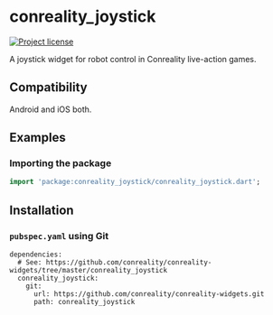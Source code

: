 conreality_joystick
===================

[![Project license](https://img.shields.io/badge/license-Public%20Domain-blue.svg)](https://unlicense.org)

A joystick widget for robot control in Conreality live-action games.

Compatibility
-------------

Android and iOS both.

Examples
--------

### Importing the package

```dart
import 'package:conreality_joystick/conreality_joystick.dart';
```

Installation
------------

### `pubspec.yaml` using Git

    dependencies:
      # See: https://github.com/conreality/conreality-widgets/tree/master/conreality_joystick
      conreality_joystick:
        git:
          url: https://github.com/conreality/conreality-widgets.git
          path: conreality_joystick

